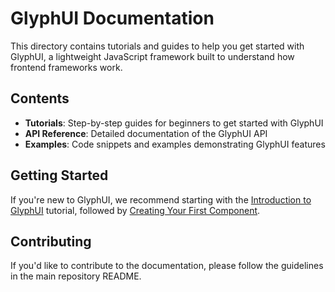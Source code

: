 # GlyphUI Documentation

This directory contains tutorials and guides to help you get started with GlyphUI, a lightweight JavaScript framework built to understand how frontend frameworks work.

## Contents

-   **Tutorials**: Step-by-step guides for beginners to get started with GlyphUI
-   **API Reference**: Detailed documentation of the GlyphUI API
-   **Examples**: Code snippets and examples demonstrating GlyphUI features

## Getting Started

If you're new to GlyphUI, we recommend starting with the [Introduction to GlyphUI](tutorials/01-introduction.md) tutorial, followed by [Creating Your First Component](tutorials/02-first-component.md).

## Contributing

If you'd like to contribute to the documentation, please follow the guidelines in the main repository README.
